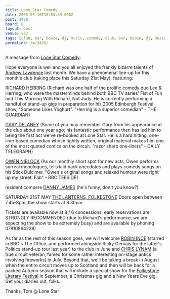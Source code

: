 ```yaml
---
title: Lone Star Comedy
date: 2005-05-16T10:53:39.000Z
post: 3428
board: 8
layout: post
venue: v32
tags: [club, bar, booze, dj, music, comedy, club, bar, booze, dj, music, comedy, folkestone, andrew lawrence, richard herring, gary delaney, owen niblock, danny james, robin ince, chris lynam, folkestone literary festival]
permalink: /m/3428/
---
```

A message from <a href="http://www.lonestarcomedy.co.uk">Lone Star Comedy</a>:

Hope everyone is well and you all enjoyed the frankly bizarre talents of <a href="/wiki/andrew+lawrence">Andrew Lawrence</a> last month.  We have a phenomenal line-up for this month's club (taking place this Saturday 21st May), featuring:

<a href="/wiki/richard+herring">RICHARD HERRING</a> (Richard was one half of the prolific comedy duo Lee & Herring, who were the masterminds behind both BBC TV series' Fist of Fun and This Morning With Richard, Not Judy.  He is currently performing a handful of stand-up gigs in preparation for his 2005 Edinburgh Festival show, "Someone Likes Yoghurt".  "Herring is a superior comedian" - THE GUARDIAN)

<a href="/wiki/gary+delaney">GARY DELANEY</a> (Some of you may remember Gary from his appearance at the club about one year ago; his fantastic performance then has led him to being the first act we've re-booked at Lone Star.  He is a hard hitting, one-liner based comedian whose tightly written, original material makes him one of the most quoted comics on the circuit.  "razor sharp one-liners" - DAILY TELEGRAPH)

<a href="/wiki/owen+niblock">OWEN NIBLOCK</a> (As our monthly short spot for new acts, Owen performs surreal monologues, tells laid back anecdotes and plays comedy songs on his Stick Dulcimer.    "Owen's original songs and relaxed humour were right up my street. Fab" - BBC TEESIDE)

resident compere <a href="/wiki/danny+james">DANNY JAMES</a> (he's funny, don't you know?)

SATURDAY 21ST MAY <a href="/wiki/lanterns+folkestone">THE LANTERNS, FOLKESTONE</a>
Doors open between 7.45-8pm, the show starts at 8.30pm

Tickets are available now at 8 / 6 concessions,
early reservations are STRONGLY RECOMMENDED (due to Richard's performance, we are expecting the show to be extremely busy) and are available by phoning 07810864228)

As far as the rest of this season goes, we will
welcome <a href="/wiki/robin+ince">ROBIN INCE</a> (starred in BBC's The Office, and performed alongside Ricky Gervais for the latter's Politics stand-up tour last year) to the club in June and <a href="/wiki/chris+lynam">CHRIS LYNAM</a> (a true circuit veteran, famed for some rather interesting on-stage antics involving fireworks) in July.  Beyond that, we'll be taking a break in August when the entire circuit moves up to Scotland and then will be back for a packed Autumn season that will include a special show for the <a href="/wiki/folkestone+literary+festival">Folkestone Literary Festival</a> in September, a Christmas gig and a New Years Eve gig.  Get your diaries out, folks.

Thanks, Tom @ Lone Star
